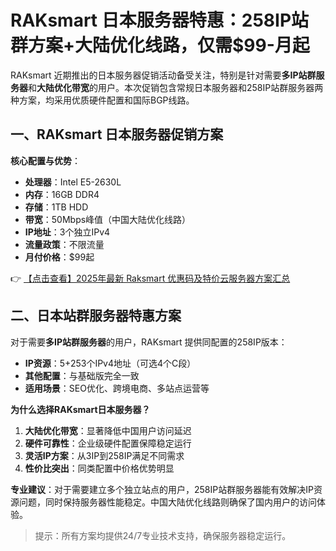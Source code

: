 # RAKsmart 日本服务器特惠：258IP站群方案+大陆优化线路，仅需$99-月起

RAKsmart 近期推出的日本服务器促销活动备受关注，特别是针对需要**多IP站群服务器**和**大陆优化带宽**的用户。本次促销包含常规日本服务器和258IP站群服务器两种方案，均采用优质硬件配置和国际BGP线路。

## 一、RAKsmart 日本服务器促销方案

**核心配置与优势**：
- **处理器**：Intel E5-2630L
- **内存**：16GB DDR4
- **存储**：1TB HDD
- **带宽**：50Mbps峰值（中国大陆优化线路）
- **IP地址**：3个独立IPv4
- **流量政策**：不限流量
- **月付价格**：$99起

👉 [【点击查看】2025年最新 Raksmart 优惠码及特价云服务器方案汇总](https://bit.ly/raksmart)

## 二、日本站群服务器特惠方案

对于需要**多IP站群服务器**的用户，RAKsmart 提供同配置的258IP版本：
- **IP资源**：5+253个IPv4地址（可选4个C段）
- **其他配置**：与基础版完全一致
- **适用场景**：SEO优化、跨境电商、多站点运营等

**为什么选择RAKsmart日本服务器？**
1. **大陆优化带宽**：显著降低中国用户访问延迟
2. **硬件可靠性**：企业级硬件配置保障稳定运行
3. **灵活IP方案**：从3IP到258IP满足不同需求
4. **性价比突出**：同类配置中价格优势明显

**专业建议**：对于需要建立多个独立站点的用户，258IP站群服务器能有效解决IP资源问题，同时保持服务器性能稳定。中国大陆优化线路则确保了国内用户的访问体验。

> 提示：所有方案均提供24/7专业技术支持，确保服务器稳定运行。